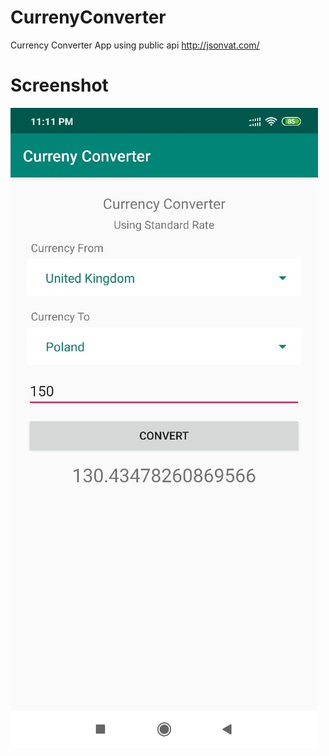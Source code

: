 # CurrenyConverter
Currency Converter App using public api http://jsonvat.com/

# Screenshot
![alt text](https://github.com/NoorMohammedAnik/CurrenyConverter/blob/master/app/src/main/res/drawable/screenshot.jpeg)
